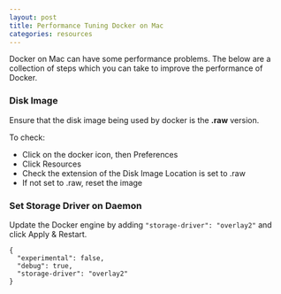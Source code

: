 ```yaml
---
layout: post
title: Performance Tuning Docker on Mac
categories: resources
---
```


Docker on Mac can have some performance problems. The below are a collection of steps which you can take to improve the performance of Docker. 

<!-- more -->

### Disk Image 
Ensure that the disk image being used by docker is the **.raw** version.

To check:

- Click on the docker icon, then Preferences
- Click Resources
- Check the extension of the Disk Image Location is set to .raw
- If not set to .raw, reset the image

### Set Storage Driver on Daemon
Update the Docker engine by adding `"storage-driver": "overlay2"` and click Apply & Restart.

```
{
  "experimental": false,
  "debug": true,
  "storage-driver": "overlay2"
}
```
